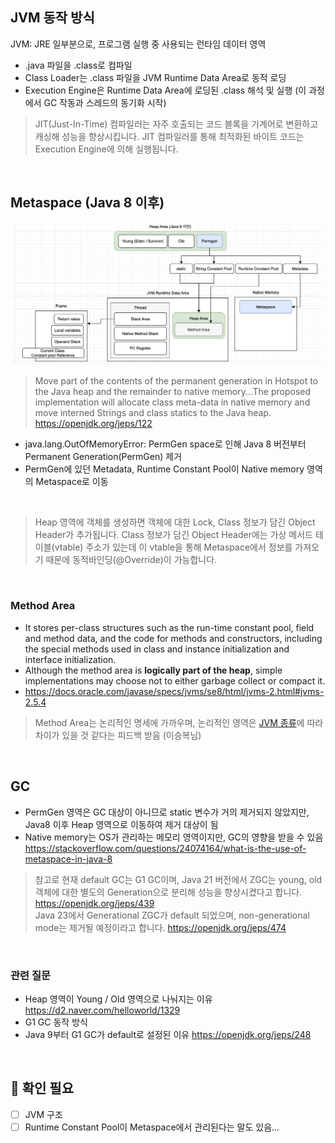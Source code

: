 ## JVM 동작 방식

JVM: JRE 일부분으로, 프로그램 실행 중 사용되는 런타임 데이터 영역

- .java 파일을 .class로 컴파일
- Class Loader는 .class 파일을 JVM Runtime Data Area로 동적 로딩
- Execution Engine은 Runtime Data Area에 로딩된 .class 해석 및 실행 (이 과정에서 GC 작동과 스레드의 동기화 시작)

> JIT(Just-In-Time) 컴파일러는 자주 호출되는 코드 블록을 기계어로 변환하고 캐싱해 성능을 향상시킵니다. JIT 컴파일러를 통해 최적화된 바이트 코드는 Execution Engine에 의해 실행됩니다.

<br>

## Metaspace (Java 8 이후)

![](/java/img/jvm-metaspace.png)

> Move part of the contents of the permanent generation in Hotspot to the Java heap and the remainder to native memory...The proposed implementation will allocate class meta-data in native memory and move interned Strings and class statics to the Java heap. https://openjdk.org/jeps/122

- java.lang.OutOfMemoryError: PermGen space로 인해 Java 8 버전부터 Permanent Generation(PermGen) 제거 
- PermGen에 있던 Metadata, Runtime Constant Pool이 Native memory 영역의 Metaspace로 이동

<br>

> Heap 영역에 객체를 생성하면 객체에 대한 Lock, Class 정보가 담긴 Object Header가 추가됩니다. Class 정보가 담긴 Object Header에는 가상 메서드 테이블(vtable) 주소가 있는데 이 vtable을 통해 Metaspace에서 정보를 가져오기 때문에 동적바인딩(@Override)이 가능합니다.

<br>

### Method Area

- It stores per-class structures such as the run-time constant pool, field and method data, and the code for methods and constructors, including the special methods used in class and instance initialization and interface initialization.
- Although the method area is **logically part of the heap**, simple implementations may choose not to either garbage collect or compact it.
- https://docs.oracle.com/javase/specs/jvms/se8/html/jvms-2.html#jvms-2.5.4

> Method Area는 논리적인 명세에 가까우며, 논리적인 영역은 [JVM 종류](https://en.wikipedia.org/wiki/List_of_Java_virtual_machines)에 따라 차이가 있을 것 같다는 피드백 받음 (이승복님) 

<br>


## GC
- PermGen 영역은 GC 대상이 아니므로 static 변수가 거의 제거되지 않았지만, Java8 이후 Heap 영역으로 이동하여 제거 대상이 됨
- Native memory는 OS가 관리하는 메모리 영역이지만, GC의 영향을 받을 수 있음 https://stackoverflow.com/questions/24074164/what-is-the-use-of-metaspace-in-java-8

> 참고로 현재 default GC는 G1 GC이며, Java 21 버전에서 ZGC는 young, old 객체에 대한 별도의 Generation으로 분리해 성능을 향상시켰다고 합니다. https://openjdk.org/jeps/439 <br> Java 23에서 Generational ZGC가 default 되었으며, non-generational mode는 제거될 예정이라고 합니다. https://openjdk.org/jeps/474

<br>

### 관련 질문
 
- Heap 영역이 Young / Old 영역으로 나눠지는 이유 https://d2.naver.com/helloworld/1329
- G1 GC 동작 방식
- Java 9부터 G1 GC가 default로 설정된 이유 https://openjdk.org/jeps/248

<br>


## 🤔 확인 필요

- [ ] JVM 구조
- [ ] Runtime Constant Pool이 Metaspace에서 관리된다는 말도 있음...